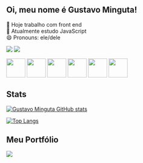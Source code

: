 ## Oi, meu nome é Gustavo Minguta! 

🔭 Hoje trabalho com front end <br>
🌱 Atualmente estudo JavaScript <br>
😄 Pronouns: ele/dele <br>

<a href="https://www.instagram.com/gustavominguta/" target="_blank"><img src="https://img.shields.io/badge/-Instagram-%23E4405F?style=for-the-badge&logo=instagram&logoColor=white" target="_blank"></a>
 <a href="https://www.linkedin.com/in/gustavominguta/" target="_blank"><img src="https://img.shields.io/badge/-LinkedIn-%230077B5?style=for-the-badge&logo=linkedin&logoColor=white" target="_blank"></a>

<section>
<img width=50px src="https://cdn.jsdelivr.net/gh/devicons/devicon/icons/html5/html5-original.svg" />
<img width=50px src="https://cdn.jsdelivr.net/gh/devicons/devicon/icons/css3/css3-original.svg" />
<img width= 50px src="https://cdn.jsdelivr.net/gh/devicons/devicon/icons/javascript/javascript-original.svg" />
<img width=50px src="https://cdn.jsdelivr.net/gh/devicons/devicon/icons/wordpress/wordpress-plain.svg" />
<img width = 50px src="https://cdn.jsdelivr.net/gh/devicons/devicon/icons/python/python-original.svg" /> 
<img width = 50px src="https://cdn.jsdelivr.net/gh/devicons/devicon/icons/nodejs/nodejs-original-wordmark.svg" />
          

          
          
          
</section>

## Stats
  
[![Gustavo Minguta GitHub stats](https://github-readme-stats.vercel.app/api?username=mIINguta&show_icons=true&theme=dark)](https://github.com/mIINguta/github-readme-stats) 


[![Top Langs](https://github-readme-stats.vercel.app/api/top-langs/?username=mIINguta&layout=compact&theme=dark)](https://github.com/mIINguta/github-readme-stats)


## Meu Portfólio
  <a href="https://github.com/mIINguta/meu-portfolio">
  <img align="center" src="https://github-readme-stats.vercel.app/api/pin/?username=mIINguta&repo=meu-portfolio&theme=dark" />
</a>


          
